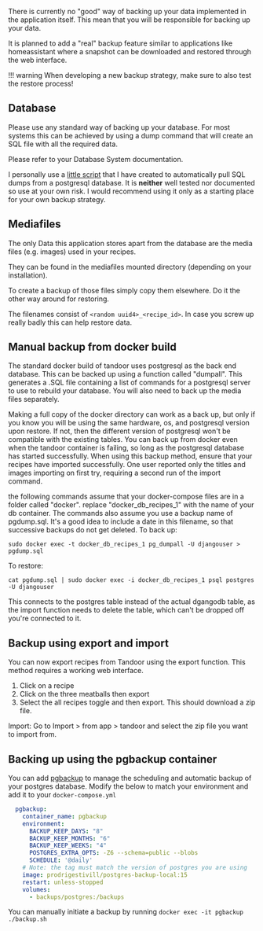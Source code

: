 There is currently no "good" way of backing up your data implemented in the application itself.
This mean that you will be responsible for backing up your data.

It is planned to add a "real" backup feature similar to applications like homeassistant where a snapshot can be
downloaded and restored through the web interface.

!!! warning
    When developing a new backup strategy, make sure to also test the restore process!

## Database
Please use any standard way of backing up your database. For most systems this can be achieved by using a dump
command that will create an SQL file with all the required data.

Please refer to your Database System documentation.

I personally use a [little script](https://github.com/vabene1111/DockerPostgresBackups) that I have created to automatically pull SQL dumps from a postgresql database.
It is **neither** well tested nor documented so use at your own risk.
I would recommend using it only as a starting place for your own backup strategy.

## Mediafiles
The only Data this application stores apart from the database are the media files (e.g. images) used in your
recipes.

They can be found in the mediafiles mounted directory (depending on your installation).

To create a backup of those files simply copy them elsewhere. Do it the other way around for restoring.

The filenames consist of `<random uuid4>_<recipe_id>`. In case you screw up really badly this can help restore data.

## Manual backup from docker build
The standard docker build of tandoor uses postgresql as the back end database. This can be backed up using a function called "dumpall". This generates a .SQL file containing a list of commands for a postgresql server to use to rebuild your database. You will also need to back up the media files separately.

Making a full copy of the docker directory can work as a back up, but only if you know you will be using the same hardware, os, and postgresql version upon restore. If not, then the different version of postgresql won't be compatible with the existing tables.
You can back up from docker even when the tandoor container is failing, so long as the postgresql database has started successfully. When using this backup method, ensure that your recipes have imported successfully. One user reported only the titles and images importing on first try, requiring a second run of the import command.

the following commands assume that your docker-compose files are in a folder called "docker". replace "docker_db_recipes_1" with the name of your db container. The commands also assume you use a backup name of pgdump.sql. It's a good idea to include a date in this filename, so that successive backups do not get deleted.
To back up:
```
sudo docker exec -t docker_db_recipes_1 pg_dumpall -U djangouser > pgdump.sql

```

To restore:
```
cat pgdump.sql | sudo docker exec -i docker_db_recipes_1 psql postgres -U djangouser

```
This connects to the postgres table instead of the actual dgangodb table, as the import function needs to delete the table, which can't be dropped off you're connected to it.

## Backup using export and import
You can now export recipes from Tandoor using the export function. This method requires a working web interface.
1. Click on a recipe
2. Click on the three meatballs then export
3. Select the all recipes toggle and then export. This should download a zip file.

Import:
Go to Import > from app > tandoor and select the zip file you want to import from.

## Backing up using the pgbackup container
You can add [pgbackup](https://hub.docker.com/r/prodrigestivill/postgres-backup-local) to manage the scheduling and automatic backup of your postgres database.
Modify the below to match your environment and add it to your `docker-compose.yml`

``` yaml
  pgbackup:
    container_name: pgbackup
    environment:
      BACKUP_KEEP_DAYS: "8"
      BACKUP_KEEP_MONTHS: "6"
      BACKUP_KEEP_WEEKS: "4"
      POSTGRES_EXTRA_OPTS: -Z6 --schema=public --blobs
      SCHEDULE: '@daily'
    # Note: the tag must match the version of postgres you are using
    image: prodrigestivill/postgres-backup-local:15
    restart: unless-stopped
    volumes:
      - backups/postgres:/backups
```
You can manually initiate a backup by running `docker exec -it pgbackup ./backup.sh`
